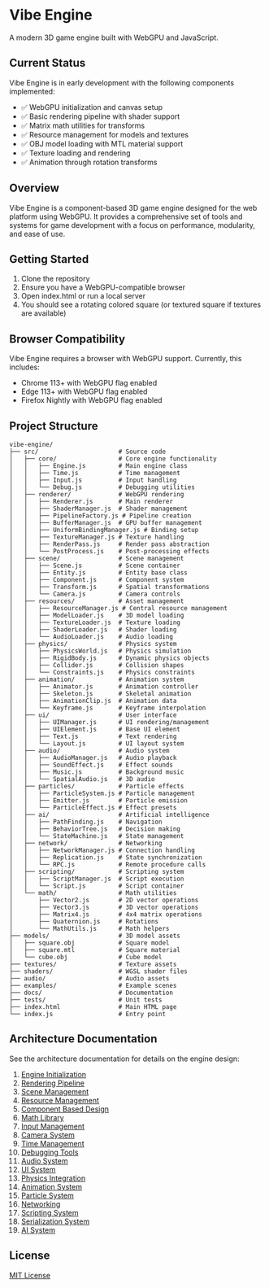 # Vibe Engine

A modern 3D game engine built with WebGPU and JavaScript.

## Current Status

Vibe Engine is in early development with the following components implemented:

- ✅ WebGPU initialization and canvas setup
- ✅ Basic rendering pipeline with shader support
- ✅ Matrix math utilities for transforms
- ✅ Resource management for models and textures
- ✅ OBJ model loading with MTL material support
- ✅ Texture loading and rendering
- ✅ Animation through rotation transforms

## Overview

Vibe Engine is a component-based 3D game engine designed for the web platform using WebGPU. It provides a comprehensive set of tools and systems for game development with a focus on performance, modularity, and ease of use.

## Getting Started

1. Clone the repository
2. Ensure you have a WebGPU-compatible browser
3. Open index.html or run a local server
4. You should see a rotating colored square (or textured square if textures are available)

## Browser Compatibility

Vibe Engine requires a browser with WebGPU support. Currently, this includes:
- Chrome 113+ with WebGPU flag enabled
- Edge 113+ with WebGPU flag enabled
- Firefox Nightly with WebGPU flag enabled

## Project Structure

```
vibe-engine/
├── src/                      # Source code
│   ├── core/                 # Core engine functionality
│   │   ├── Engine.js         # Main engine class
│   │   ├── Time.js           # Time management
│   │   ├── Input.js          # Input handling
│   │   └── Debug.js          # Debugging utilities
│   ├── renderer/             # WebGPU rendering
│   │   ├── Renderer.js       # Main renderer
│   │   ├── ShaderManager.js  # Shader management
│   │   ├── PipelineFactory.js # Pipeline creation
│   │   ├── BufferManager.js  # GPU buffer management
│   │   ├── UniformBindingManager.js # Binding setup
│   │   ├── TextureManager.js # Texture handling
│   │   ├── RenderPass.js     # Render pass abstraction
│   │   └── PostProcess.js    # Post-processing effects
│   ├── scene/                # Scene management
│   │   ├── Scene.js          # Scene container
│   │   ├── Entity.js         # Entity base class
│   │   ├── Component.js      # Component system
│   │   ├── Transform.js      # Spatial transformations
│   │   └── Camera.js         # Camera controls
│   ├── resources/            # Asset management
│   │   ├── ResourceManager.js # Central resource management
│   │   ├── ModelLoader.js    # 3D model loading
│   │   ├── TextureLoader.js  # Texture loading
│   │   ├── ShaderLoader.js   # Shader loading
│   │   └── AudioLoader.js    # Audio loading
│   ├── physics/              # Physics system
│   │   ├── PhysicsWorld.js   # Physics simulation
│   │   ├── RigidBody.js      # Dynamic physics objects
│   │   ├── Collider.js       # Collision shapes
│   │   └── Constraints.js    # Physics constraints
│   ├── animation/            # Animation system
│   │   ├── Animator.js       # Animation controller
│   │   ├── Skeleton.js       # Skeletal animation
│   │   ├── AnimationClip.js  # Animation data
│   │   └── Keyframe.js       # Keyframe interpolation
│   ├── ui/                   # User interface
│   │   ├── UIManager.js      # UI rendering/management
│   │   ├── UIElement.js      # Base UI element
│   │   ├── Text.js           # Text rendering
│   │   └── Layout.js         # UI layout system
│   ├── audio/                # Audio system
│   │   ├── AudioManager.js   # Audio playback
│   │   ├── SoundEffect.js    # Effect sounds
│   │   ├── Music.js          # Background music
│   │   └── SpatialAudio.js   # 3D audio
│   ├── particles/            # Particle effects
│   │   ├── ParticleSystem.js # Particle management
│   │   ├── Emitter.js        # Particle emission
│   │   └── ParticleEffect.js # Effect presets
│   ├── ai/                   # Artificial intelligence
│   │   ├── PathFinding.js    # Navigation
│   │   ├── BehaviorTree.js   # Decision making
│   │   └── StateMachine.js   # State management
│   ├── network/              # Networking
│   │   ├── NetworkManager.js # Connection handling
│   │   ├── Replication.js    # State synchronization
│   │   └── RPC.js            # Remote procedure calls
│   ├── scripting/            # Scripting system
│   │   ├── ScriptManager.js  # Script execution
│   │   └── Script.js         # Script container
│   └── math/                 # Math utilities
│       ├── Vector2.js        # 2D vector operations
│       ├── Vector3.js        # 3D vector operations
│       ├── Matrix4.js        # 4x4 matrix operations
│       ├── Quaternion.js     # Rotations
│       └── MathUtils.js      # Math helpers
├── models/                   # 3D model assets
│   ├── square.obj            # Square model
│   ├── square.mtl            # Square material
│   └── cube.obj              # Cube model
├── textures/                 # Texture assets
├── shaders/                  # WGSL shader files
├── audio/                    # Audio assets
├── examples/                 # Example scenes
├── docs/                     # Documentation
├── tests/                    # Unit tests
├── index.html                # Main HTML page
└── index.js                  # Entry point
```

## Architecture Documentation

See the architecture documentation for details on the engine design:

1. [Engine Initialization](./1-engine-initialization.md)
2. [Rendering Pipeline](./2-rendering-pipeline.md)
3. [Scene Management](./3-scene-management.md)
4. [Resource Management](./4-resource-management.md)
5. [Component Based Design](./5-component-design.md)
6. [Math Library](./6-math-library.md)
7. [Input Management](./7-input-management.md)
8. [Camera System](./8-camera-system.md)
9. [Time Management](./9-time-management.md)
10. [Debugging Tools](./10-debugging-tools.md)
11. [Audio System](./11-audio-system.md)
12. [UI System](./12-ui-system.md)
13. [Physics Integration](./13-physics-integration.md)
14. [Animation System](./14-animation-system.md)
15. [Particle System](./15-particle-system.md)
16. [Networking](./16-networking.md)
17. [Scripting System](./17-scripting-system.md)
18. [Serialization System](./18-serialization-system.md)
19. [AI System](./19-ai-system.md)

## License

[MIT License](LICENSE)
